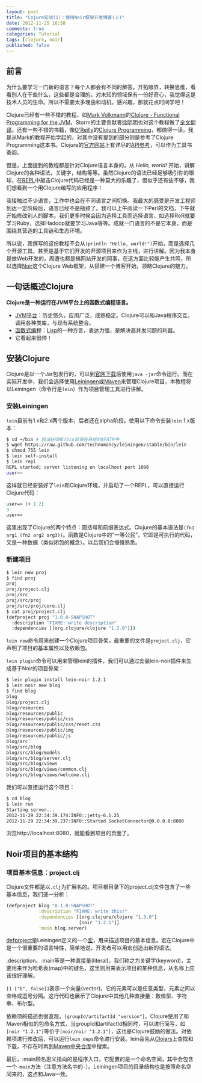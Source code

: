```yaml
---
layout: post
title: "Cojure实战(1)：使用Noir框架开发博客(上)"
date: 2012-11-25 16:58
comments: true
categories: Tutorial
tags: [clojure, noir]
published: false
---
```


前言
----

为什么要学习一门新的语言？每个人都会有不同的解答。开拓眼界，转换思维，看看别人在干些什么，这些都是合理的。对未知的领域保有一份好奇心，我觉得这是技术人员的生命。所以不需要太多理由和动机，感兴趣，那就花点时间学吧！

Clojure已经有一些不错的教程，如[Mark Volkmann][1]的[Clojure - Functional Programming for the JVM][2]，Storm的主要贡献者[徐明明][3]也对这个教程做了[全文翻译][4]。还有一些不错的书籍，像[O'Reilly][5]的[Clojure Programming][6]，都值得一读。我是从Mark的教程开始学起的，对其中没有提到的部分则是参考了Clojure Programming这本书。Clojure的[官方网站][7]上有详尽的[API参考][10]，可以作为工具书查阅。

但是，上面提到的教程都是针对Clojure语言本身的，从 *Hello, world!* 开始，讲解Clojure的各种语法，关键字，结构等等。虽然Clojure的语法已经足够吸引你的眼球，在[REPL][8]中敲击Clojure代码已经是一种莫大的乐趣了，但似乎还有些不够，我们想看到一个用Clojure编写的应用程序！

我接触过不少语言，工作中也会在不同语言之间切换。我最大的感受是开发工程师到达一定阶段后，语言已经不是瓶颈了。我可以上午阅读一下Perl的文档，下午就开始修改别人的脚本。我们更多时候会因为选择工具而选择语言，如选择RoR就要学习Ruby，选择Hadoop就要学习Java等等。成就一门语言的不是它本身，而是围绕其营造的工具链和生态环境。

所以说，我撰写的这份教程不会从`(println "Hello, world!")`开始，而是选择几个开源工具，甚至是基于它们开发的开源项目来作为主线，进行讲解。因为我本身是做Web开发的，周遭也都是搞网站开发的同事，在这方面比较能产生共鸣，所以选择[Noir][9]这个Clojure Web框架，从搭建一个博客开始，领略Clojure的魅力。

一句话概述Clojure
-----------------

**Clojure是一种运行在JVM平台上的函数式编程语言。**

* [JVM平台][11]：历史悠久，应用广泛，成熟稳定。Clojure可以和Java程序交互，调用各种类库，与现有系统整合。
* [函数式编程][12]：[Lisp][13]的一种方言，表达力强，是解决高并发问题的利器。
* 它看起来很帅！

安装Clojure
-----------

Clojure是以一个Jar包发行的，可以到[官网下载][16]后使用`java -jar`命令运行。而在实际开发中，我们会选择使用[Leiningen][14]或[Maven][15]来管理Clojure项目，本教程将以Leiningen（命令行是`lein`）作为项目管理工具进行讲解。

### 安装Leiningen

`lein`目前有1.x和2.x两个版本，后者还在alpha阶段。使用以下命令安装`lein` 1.x版本：

```bash
$ cd ~/bin # 假设$HOME/bin目录在系统的$PATH中
$ wget https://raw.github.com/technomancy/leiningen/stable/bin/lein
$ chmod 755 lein
$ lein self-install
$ lein repl
REPL started; server listening on localhost port 1096
user=>
```

这样就已经安装好了`lein`和Clojure环境，并启动了一个REPL，可以直接运行Clojure代码：

```clojure
user=> (+ 1 2)
3
user=>
```

这里出现了Clojure的两个特点：圆括号和前缀表达式。Clojure的基本语法是`(fn1 arg1 (fn2 arg2 arg3))`。函数是Clojure中的“一等公民”，它即是可执行的代码，又是一种数据（类似闭包的概念）。以后我们会慢慢熟悉。

### 新建项目

```bash
$ lein new proj
$ find proj
proj
proj/project.clj
proj/src
proj/src/proj
proj/src/proj/core.clj
$ cat proj/project.clj
(defproject proj "1.0.0-SNAPSHOT"
  :description "FIXME: write description"
  :dependencies [[org.clojure/clojure "1.3.0"]])
```

`lein new`命令用来创建一个Clojure项目骨架，最重要的文件是`project.clj`，它声明了项目的基本属性以及依赖包。

`lein plugin`命令可以用来管理lein的插件，我们可以通过安装lein-noir插件来生成基于Noir的项目骨架：

```bash
$ lein plugin install lein-noir 1.2.1
$ lein noir new blog
$ find blog
blog
blog/project.clj
blog/resources
blog/resources/public
blog/resources/public/css
blog/resources/public/css/reset.css
blog/resources/public/img
blog/resources/public/js
blog/src
blog/src/blog
blog/src/blog/models
blog/src/blog/server.clj
blog/src/blog/views
blog/src/blog/views/common.clj
blog/src/blog/views/welcome.clj
```

我们可以直接运行这个项目：

```bash
$ cd blog
$ lein run
Starting server...
2012-11-29 22:34:39.174:INFO::jetty-6.1.25
2012-11-29 22:34:39.237:INFO::Started SocketConnector@0.0.0.0:8080
```

浏览http://localhost:8080，就能看到项目的页面了。

Noir项目的基本结构
------------------

### 项目基本信息：project.clj

Clojure文件都是以`.clj`为扩展名的。项目根目录下的project.clj文件包含了一些基本信息，我们逐一分析：

```clojure
(defproject blog "0.1.0-SNAPSHOT"
            :description "FIXME: write this!"
            :dependencies [[org.clojure/clojure "1.3.0"]
                           [noir "1.2.1"]]
            :main blog.server)
```

[defproject][17]是Leiningen定义的一个[宏][18]，用来描述项目的基本信息。宏在Clojure中是一个很重要的语言特性，简单地说，开发者可以用宏创造出新的语法。

:description、:main等是一种直接量(literal)，我们称之为关键字(keyword)，主要用来作为哈希表(map)中的键名，这里则用来表示项目的某种信息，从名称上应该很好理解。

`[1 ["b", false]]`表示一个向量(vector)，它的元素可以是任意类型，元素之间以空格或逗号分隔。这行代码也展示了Clojure中其他几种直接量：数值型、字符串、布尔型。

依赖项的描述也很直观，`[groupId/artifactId "version"]`。Clojure使用了和Maven相似的包命名方式，当groupId和artifactId相同时，可以进行简写，如`[noir "1.2.1"]`等价于`[noir/noir "1.2.1"]`，这也是Clojure鼓励的做法。对依赖项进行修改后，可以运行`lein deps`命令进行安装。lein会先从[Clojars][19]上查找和下载，不存在时再到[Maven中央仓库][20]中搜索。

最后，:main顾名思义指向的是程序入口，它配置的是一个命名空间，其中会包含一个`-main`方法（注意方法名中的`-`）。Leiningen项目的目录结构也是按照命名空间来的，这点和Java一致。

[1]: http://java.ociweb.com/mark/
[2]: http://java.ociweb.com/mark/clojure/article.html
[3]: http://xumingming.sinaapp.com/
[4]: http://xumingming.sinaapp.com/302/clojure-functional-programming-for-the-jvm-clojure-tutorial/
[5]: http://oreilly.com/
[6]: http://www.amazon.com/Clojure-Programming-Chas-Emerick/dp/1449394701
[7]: http://clojure.org/
[8]: http://en.wikipedia.org/wiki/Read-eval-print_loop
[9]: http://webnoir.org/
[10]: http://clojure.github.com/clojure/
[11]: http://en.wikipedia.org/wiki/Jvm
[12]: http://en.wikipedia.org/wiki/Functional_programming
[13]: http://en.wikipedia.org/wiki/LISP
[14]: https://github.com/technomancy/leiningen
[15]: http://maven.apache.org/
[16]: http://clojure.org/getting_started
[17]: http://clojuredocs.org/leiningen/leiningen.core/defproject
[18]: http://clojure.org/macros
[19]: https://clojars.org
[20]: http://search.maven.org/